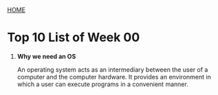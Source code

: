 [HOME](../)

# Top 10 List of Week 00

1. **Why we need an OS**

   An operating system acts as an intermediary between the user of a computer and the computer hardware. It provides an environment in which a user can execute programs in a convenient manner.

   

